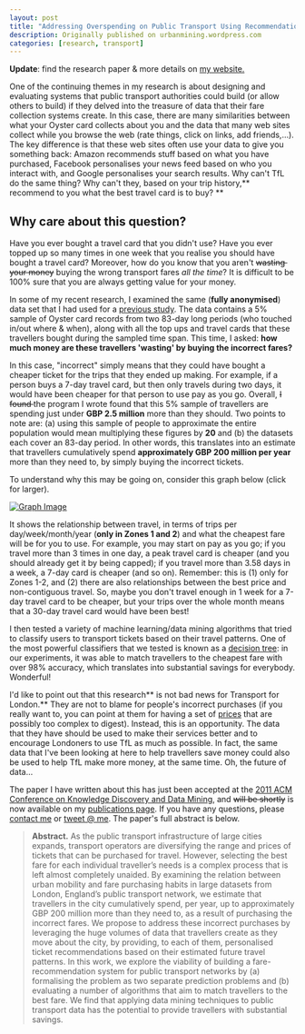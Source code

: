 ```yaml
---
layout: post
title: "Addressing Overspending on Public Transport Using Recommendations"
description: Originally published on urbanmining.wordpress.com
categories: [research, transport]
---
```


**Update**: find the research paper & more details on <a href="http://www.cs.ucl.ac.uk/staff/n.lathia/" target="_blank">my website.</a>

One of the continuing themes in my research is about designing and evaluating systems that public transport authorities could build (or allow others to build) if they delved into the treasure of data that their fare collection systems create. In this case, there are many similarities between what your Oyster card collects about you and the data that many web sites collect while you browse the web (rate things, click on links, add friends,...). The key difference is that these web sites often use your data to give you something back: Amazon recommends stuff based on what you have purchased, Facebook personalises your news feed based on who you interact with, and Google personalises your search results. Why can't TfL do the same thing? Why can't they, based on your trip history,** recommend to you what the best travel card is to buy? **

## Why care about this question?

Have you ever bought a travel card that you didn't use? Have you ever topped up so many times in one week that you realise you should have bought a travel card? Moreover, how do you know that you aren't <del>wasting  your money</del> buying the wrong transport fares <em>all the time</em>? It is difficult to be 100% sure that you are always getting value for your money.

In some of my recent research, I examined the same (**fully anonymised**) data set that I had used for a <a href="http://urbanmining.wordpress.com/2011/01/11/personalised-public-transport/">previous study</a>. The data contains a 5% sample of Oyster card records from two 83-day long periods (who touched in/out where &amp; when), along with all the top ups and travel cards that these travellers bought during the sampled time span. This time, I asked: **how much money are these travellers 'wasting' by buying the incorrect fares?**

In this case, "incorrect" simply means that they could have bought a cheaper ticket for the trips that they ended up making. For example, if a person buys a 7-day travel card, but then only travels during two days, it would have been cheaper for that person to use pay as you go. Overall, <del>I found </del>the program I wrote found that this 5% sample of travellers are spending just under **GBP 2.5 million** more than they should. Two points to note are: (a) using this sample of people to approximate the entire population would mean multiplying these figures by **20** and (b) the datasets each cover an 83-day period. In other words, this translates into an estimate that travellers cumulatively spend **approximately GBP 200 million per year** more than they need to, by simply buying the incorrect tickets.

To understand why this may be going on, consider this graph below (click for larger).

<a href="http://www.cs.ucl.ac.uk/staff/n.lathia/files/fares_graph.jpg" target="_blank"><img class="aligncenter" src="http://www.cs.ucl.ac.uk/staff/n.lathia/files/fares_small.jpg" alt="Graph Image" /></a>

It shows the relationship between travel, in terms of trips per day/week/month/year (**only in Zones 1 and 2**) and what the cheapest fare will be for you to use. For example, you may start on pay as you go; if you travel more than 3 times in one day, a peak travel card is cheaper (and you should already get it by being capped); if you travel more than 3.58 days in a week, a 7-day card is cheaper (and so on). Remember: this is (1) only for Zones 1-2, and (2) there are also relationships between the best price and non-contiguous travel. So, maybe you don't travel enough in 1 week for a 7-day travel card to be cheaper, but your trips over the whole month means that a 30-day travel card would have been best!

I then tested a variety of machine learning/data mining algorithms that tried to classify users to transport tickets based on their travel patterns. One of the most powerful classifiers that we tested is known as a <a href="http://en.wikipedia.org/wiki/Decision_tree_learning">decision tree</a>: in our experiments, it was able to match travellers to the cheapest fare with over 98% accuracy, which translates into substantial savings for everybody. Wonderful!

I'd like to point out that this research** is not bad news for Transport for London.** They are not to blame for people's incorrect purchases (if you really want to, you can point at them for having a set of <a href="http://www.tfl.gov.uk/tickets/14416.aspx" target="_blank">prices</a> that are possibly too complex to digest). Instead, this is an opportunity. The data that they have should be used to make their services better and to encourage Londoners to use TfL as much as possible. In fact, the same data that I've been looking at here to help travellers save money could also be used to help TfL make more money, at the same time. Oh, the future of data...

The paper I have written about this has just been accepted at the <a href="http://www.sigkdd.org/kdd2011/">2011 ACM Conference on Knowledge Discovery and Data Mining</a>, and <del>will be shortly</del> is now available on my <a href="http://www.cs.ucl.ac.uk/staff/n.lathia/publications.html">publications page</a>. If you have any questions, please <a href="http://www.cs.ucl.ac.uk/staff/n.lathia" target="_blank">contact me</a> or <a href="http://www.twitter.com/neal_lathia" target="_blank">tweet @ me</a>. The paper's full abstract is below.

> **Abstract.** As the public transport infrastructure of large cities expands, transport operators are diversifying the range and prices of tickets that can be purchased for travel. However, selecting the best fare for each individual traveller’s needs is a complex process that is left almost completely unaided. By examining the relation between urban mobility and fare purchasing habits in large datasets from London, England’s public transport network, we estimate that travellers in the city cumulatively spend, per year, up to approximately GBP 200 million more than they need to, as a result of purchasing the incorrect fares. We propose to address these incorrect purchases by leveraging the huge volumes of data that travellers create as they move about the city, by providing, to each of them, personalised ticket recommendations based on their estimated future travel patterns. In this work, we explore the viability of building a fare-recommendation system for public transport networks by (a) formalising the problem as two separate prediction problems and (b) evaluating a number of algorithms that aim to match travellers to the best fare. We find that applying data mining techniques to public transport data has the potential to provide travellers with substantial savings.

